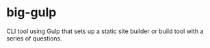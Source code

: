# big-gulp
CLI tool using Gulp that sets up a static site builder or build tool with a series of questions.
